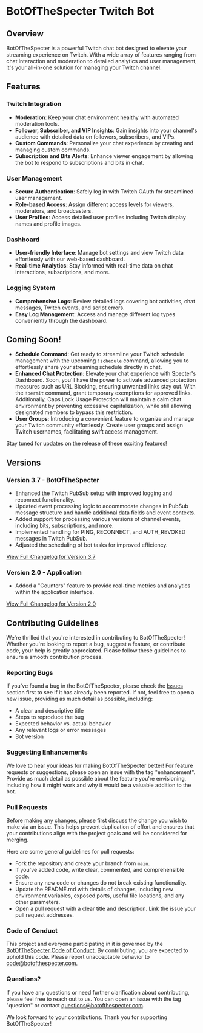 # BotOfTheSpecter Twitch Bot

## Overview
BotOfTheSpecter is a powerful Twitch chat bot designed to elevate your streaming experience on Twitch. With a wide array of features ranging from chat interaction and moderation to detailed analytics and user management, it's your all-in-one solution for managing your Twitch channel.

## Features

### Twitch Integration
- **Moderation**: Keep your chat environment healthy with automated moderation tools.
- **Follower, Subscriber, and VIP Insights**: Gain insights into your channel's audience with detailed data on followers, subscribers, and VIPs.
- **Custom Commands**: Personalize your chat experience by creating and managing custom commands.
- **Subscription and Bits Alerts**: Enhance viewer engagement by allowing the bot to respond to subscriptions and bits in chat.

### User Management
- **Secure Authentication**: Safely log in with Twitch OAuth for streamlined user management.
- **Role-based Access**: Assign different access levels for viewers, moderators, and broadcasters.
- **User Profiles**: Access detailed user profiles including Twitch display names and profile images.

### Dashboard
- **User-friendly Interface**: Manage bot settings and view Twitch data effortlessly with our web-based dashboard.
- **Real-time Analytics**: Stay informed with real-time data on chat interactions, subscriptions, and more.

### Logging System
- **Comprehensive Logs**: Review detailed logs covering bot activities, chat messages, Twitch events, and script errors.
- **Easy Log Management**: Access and manage different log types conveniently through the dashboard.

## Coming Soon!

- **Schedule Command**: Get ready to streamline your Twitch schedule management with the upcoming `!schedule` command, allowing you to effortlessly share your streaming schedule directly in chat.
- **Enhanced Chat Protection**: Elevate your chat experience with Specter's Dashboard. Soon, you'll have the power to activate advanced protection measures such as URL Blocking, ensuring unwanted links stay out. With the `!permit` command, grant temporary exemptions for approved links. Additionally, Caps Lock Usage Protection will maintain a calm chat environment by preventing excessive capitalization, while still allowing designated members to bypass this restriction.
- **User Groups**: Introducing a convenient feature to organize and manage your Twitch community effortlessly. Create user groups and assign Twitch usernames, facilitating swift access management.

Stay tuned for updates on the release of these exciting features!

## Versions

### Version 3.7 - BotOfTheSpecter

- Enhanced the Twitch PubSub setup with improved logging and reconnect functionality.
- Updated event processing logic to accommodate changes in PubSub message structure and handle additional data fields and event contexts.
- Added support for processing various versions of channel events, including bits, subscriptions, and more.
- Implemented handling for PING, RECONNECT, and AUTH_REVOKED messages in Twitch PubSub.
- Adjusted the scheduling of bot tasks for improved efficiency.

[View Full Changelog for Version 3.7](/bot/changelog/3.7.md)

### Version 2.0 - Application
- Added a "Counters" feature to provide real-time metrics and analytics within the application interface.

[View Full Changelog for Version 2.0](/api/app/changelog.2.0.md)

## Contributing Guidelines

We're thrilled that you're interested in contributing to BotOfTheSpecter! Whether you're looking to report a bug, suggest a feature, or contribute code, your help is greatly appreciated. Please follow these guidelines to ensure a smooth contribution process.

### Reporting Bugs
If you've found a bug in the BotOfTheSpecter, please check the [Issues](https://github.com/YourStreamingTools/BotOfTheSpecter/issues) section first to see if it has already been reported. If not, feel free to open a new issue, providing as much detail as possible, including:
- A clear and descriptive title
- Steps to reproduce the bug
- Expected behavior vs. actual behavior
- Any relevant logs or error messages
- Bot version

### Suggesting Enhancements
We love to hear your ideas for making BotOfTheSpecter better! For feature requests or suggestions, please open an issue with the tag "enhancement". Provide as much detail as possible about the feature you're envisioning, including how it might work and why it would be a valuable addition to the bot.

### Pull Requests
Before making any changes, please first discuss the change you wish to make via an issue. This helps prevent duplication of effort and ensures that your contributions align with the project goals and will be considered for merging.

Here are some general guidelines for pull requests:
- Fork the repository and create your branch from `main`.
- If you've added code, write clear, commented, and comprehensible code.
- Ensure any new code or changes do not break existing functionality.
- Update the README.md with details of changes, including new environment variables, exposed ports, useful file locations, and any other parameters.
- Open a pull request with a clear title and description. Link the issue your pull request addresses.

### Code of Conduct
This project and everyone participating in it is governed by the [BotOfTheSpecter Code of Conduct](CODEOFCONDUCT.md). By contributing, you are expected to uphold this code. Please report unacceptable behavior to code@botofthespecter.com.

### Questions?
If you have any questions or need further clarification about contributing, please feel free to reach out to us. You can open an issue with the tag "question" or contact questions@botofthespecter.com.

We look forward to your contributions. Thank you for supporting BotOfTheSpecter!
